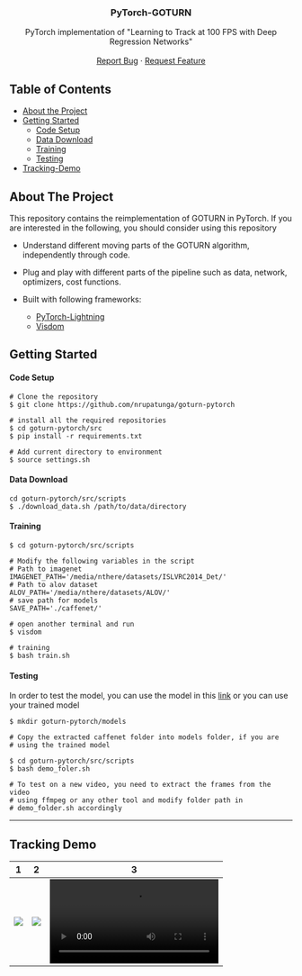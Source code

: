 <!-- PROJECT LOGO -->
<p align="center">
  <h3 align="center">PyTorch-GOTURN</h3>

  <p align="center">
    PyTorch implementation of "Learning to Track at 100 FPS with Deep Regression Networks"
    <br />
    <br />
    <a href="https://github.com/nrupatunga/goturn-pytorch/issues">Report Bug</a>
    ·
    <a href="https://github.com/nrupatunga/goturn-pytorch/issues">Request Feature</a>
  </p>
</p>

<!-- TABLE OF CONTENTS -->
## Table of Contents

* [About the Project](#about-the-project)
* [Getting Started](#getting-started)
	- [Code Setup](#code-setup)
	- [Data Download](#data-download)
	- [Training](#training)
	- [Testing](#testing)
* [Tracking-Demo](#tracking-demo)

<!-- ABOUT THE PROJECT -->
## About The Project

This repository contains the reimplementation of GOTURN in PyTorch.
If you are interested in the following, you should consider using this
repository

* Understand different moving parts of the GOTURN algorithm,
independently through code. 

* Plug and play with different parts of the pipeline such as data, network, optimizers, cost functions.

* Built with following frameworks:
	- [PyTorch-Lightning](https://github.com/PyTorchLightning/pytorch-lightning)
	- [Visdom](https://github.com/facebookresearch/visdom)

<!-- GETTING STARTED -->
## Getting Started

#### Code Setup
```
# Clone the repository
$ git clone https://github.com/nrupatunga/goturn-pytorch

# install all the required repositories
$ cd goturn-pytorch/src
$ pip install -r requirements.txt

# Add current directory to environment
$ source settings.sh
```

#### Data Download
```
cd goturn-pytorch/src/scripts
$ ./download_data.sh /path/to/data/directory
```

#### Training
```
$ cd goturn-pytorch/src/scripts

# Modify the following variables in the script
# Path to imagenet
IMAGENET_PATH='/media/nthere/datasets/ISLVRC2014_Det/'
# Path to alov dataset
ALOV_PATH='/media/nthere/datasets/ALOV/'
# save path for models
SAVE_PATH='./caffenet/'

# open another terminal and run
$ visdom

# training
$ bash train.sh
```

#### Testing

In order to test the model, you can use the model in this
[link](https://drive.google.com/drive/folders/1utL6Eh7CnxPM8_o8p5T72duZkhhG0tru?usp=sharing)
or you can use your trained model

```
$ mkdir goturn-pytorch/models

# Copy the extracted caffenet folder into models folder, if you are
# using the trained model

$ cd goturn-pytorch/src/scripts
$ bash demo_foler.sh

# To test on a new video, you need to extract the frames from the video
# using ffmpeg or any other tool and modify folder path in
# demo_folder.sh accordingly
```
---

## Tracking Demo

|1           |  2 | 3 |
|------------------------|-------------------------|------------------------
|![](https://github.com/nrupatunga/goturn-pytorch/blob/master/doc/output/1.gif)  | ![](https://github.com/nrupatunga/goturn-pytorch/blob/master/doc/output/2.gif) | ![](https://github.com/nrupatunga/goturn-pytorch/blob/master/doc/output/3.mp4)

